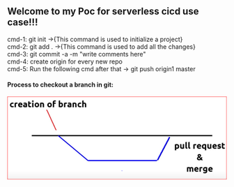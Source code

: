 <h2>Welcome to my Poc for serverless cicd use case!!!</h2>
<p>cmd-1: git init ->{This command is used to initialize a project}</br>
   cmd-2: git add . ->{This command is used to add all the changes}</br>
   cmd-3: git commit -a -m "write comments here"</br>
   cmd-4: create origin for every new repo</br>
   cmd-5: Run the following cmd after that -> git push origin1 master</p>

<h4>Process to checkout a branch in git:</h4>
<p align="center">
  <img src="images/brach_creation.png"  alt="braching on git">
</p>

